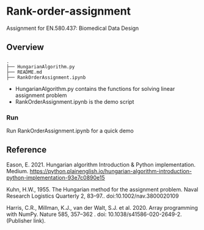 # Rank-order-assignment
Assignment for EN.580.437: Biomedical Data Design

## Overview
```
.
├── HungarianAlgorithm.py
├── README.md
├── RankOrderAssignment.ipynb
```
* HungarianAlgorithm.py contains the functions for solving linear assignment problem
* RankOrderAssignment.ipynb is the demo script

### Run
Run RankOrderAssignment.ipynb for a quick demo

## Reference

Eason, E. 2021. Hungarian algorithm Introduction &amp; Python implementation. Medium. https://python.plainenglish.io/hungarian-algorithm-introduction-python-implementation-93e7c0890e15 

Kuhn, H.W., 1955. The Hungarian method for the assignment problem. Naval Research Logistics Quarterly 2, 83–97.. doi:10.1002/nav.3800020109

Harris, C.R., Millman, K.J., van der Walt, S.J. et al. 2020. Array programming with NumPy. Nature 585, 357–362 . 
doi: 10.1038/s41586-020-2649-2. (Publisher link).

